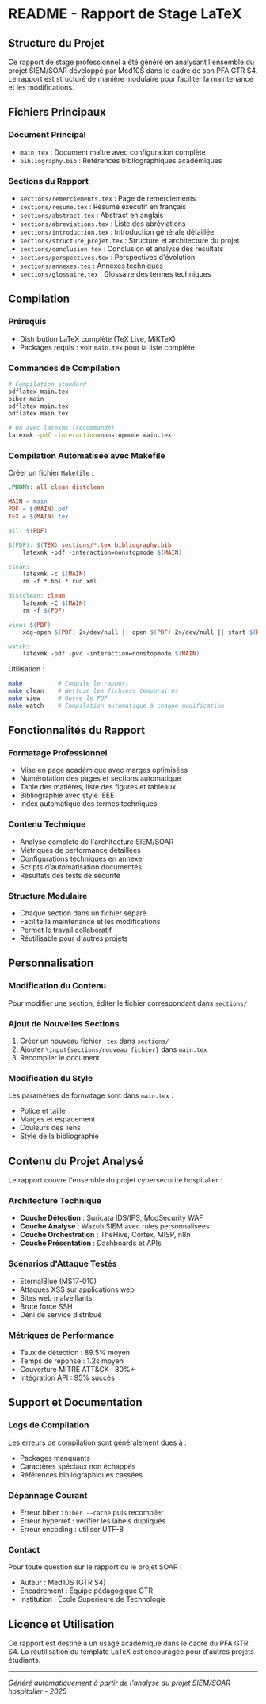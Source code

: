 # README - Rapport de Stage LaTeX

## Structure du Projet

Ce rapport de stage professionnel a été généré en analysant l'ensemble du projet SIEM/SOAR développé par Med10S dans le cadre de son PFA GTR S4. Le rapport est structuré de manière modulaire pour faciliter la maintenance et les modifications.

## Fichiers Principaux

### Document Principal
- `main.tex` : Document maître avec configuration complète
- `bibliography.bib` : Références bibliographiques académiques

### Sections du Rapport
- `sections/remerciements.tex` : Page de remerciements
- `sections/resume.tex` : Résumé exécutif en français
- `sections/abstract.tex` : Abstract en anglais
- `sections/abreviations.tex` : Liste des abréviations
- `sections/introduction.tex` : Introduction générale détaillée
- `sections/structure_projet.tex` : Structure et architecture du projet
- `sections/conclusion.tex` : Conclusion et analyse des résultats
- `sections/perspectives.tex` : Perspectives d'évolution
- `sections/annexes.tex` : Annexes techniques
- `sections/glossaire.tex` : Glossaire des termes techniques

## Compilation

### Prérequis
- Distribution LaTeX complète (TeX Live, MiKTeX)
- Packages requis : voir `main.tex` pour la liste complète

### Commandes de Compilation

```bash
# Compilation standard
pdflatex main.tex
biber main
pdflatex main.tex
pdflatex main.tex

# Ou avec latexmk (recommandé)
latexmk -pdf -interaction=nonstopmode main.tex
```

### Compilation Automatisée avec Makefile

Créer un fichier `Makefile` :

```makefile
.PHONY: all clean distclean

MAIN = main
PDF = $(MAIN).pdf
TEX = $(MAIN).tex

all: $(PDF)

$(PDF): $(TEX) sections/*.tex bibliography.bib
	latexmk -pdf -interaction=nonstopmode $(MAIN)

clean:
	latexmk -c $(MAIN)
	rm -f *.bbl *.run.xml

distclean: clean
	latexmk -C $(MAIN)
	rm -f $(PDF)

view: $(PDF)
	xdg-open $(PDF) 2>/dev/null || open $(PDF) 2>/dev/null || start $(PDF)

watch:
	latexmk -pdf -pvc -interaction=nonstopmode $(MAIN)
```

Utilisation :
```bash
make          # Compile le rapport
make clean    # Nettoie les fichiers temporaires
make view     # Ouvre le PDF
make watch    # Compilation automatique à chaque modification
```

## Fonctionnalités du Rapport

### Formatage Professionnel
- Mise en page académique avec marges optimisées
- Numérotation des pages et sections automatique
- Table des matières, liste des figures et tableaux
- Bibliographie avec style IEEE
- Index automatique des termes techniques

### Contenu Technique
- Analyse complète de l'architecture SIEM/SOAR
- Métriques de performance détaillées
- Configurations techniques en annexe
- Scripts d'automatisation documentés
- Résultats des tests de sécurité

### Structure Modulaire
- Chaque section dans un fichier séparé
- Facilite la maintenance et les modifications
- Permet le travail collaboratif
- Réutilisable pour d'autres projets

## Personnalisation

### Modification du Contenu
Pour modifier une section, éditer le fichier correspondant dans `sections/`

### Ajout de Nouvelles Sections
1. Créer un nouveau fichier `.tex` dans `sections/`
2. Ajouter `\input{sections/nouveau_fichier}` dans `main.tex`
3. Recompiler le document

### Modification du Style
Les paramètres de formatage sont dans `main.tex` :
- Police et taille
- Marges et espacement
- Couleurs des liens
- Style de la bibliographie

## Contenu du Projet Analysé

Le rapport couvre l'ensemble du projet cybersécurité hospitalier :

### Architecture Technique
- **Couche Détection** : Suricata IDS/IPS, ModSecurity WAF
- **Couche Analyse** : Wazuh SIEM avec rules personnalisées
- **Couche Orchestration** : TheHive, Cortex, MISP, n8n
- **Couche Présentation** : Dashboards et APIs

### Scénarios d'Attaque Testés
- EternalBlue (MS17-010)
- Attaques XSS sur applications web
- Sites web malveillants
- Brute force SSH
- Déni de service distribué

### Métriques de Performance
- Taux de détection : 89.5% moyen
- Temps de réponse : 1.2s moyen
- Couverture MITRE ATT&CK : 80%+
- Intégration API : 95% succès

## Support et Documentation

### Logs de Compilation
Les erreurs de compilation sont généralement dues à :
- Packages manquants
- Caractères spéciaux non échappés
- Références bibliographiques cassées

### Dépannage Courant
- Erreur biber : `biber --cache` puis recompiler
- Erreur hyperref : vérifier les labels dupliqués
- Erreur encoding : utiliser UTF-8

### Contact
Pour toute question sur le rapport ou le projet SOAR :
- Auteur : Med10S (GTR S4)
- Encadrement : Équipe pédagogique GTR
- Institution : École Supérieure de Technologie

## Licence et Utilisation

Ce rapport est destiné à un usage académique dans le cadre du PFA GTR S4. 
La réutilisation du template LaTeX est encouragée pour d'autres projets étudiants.

---

*Généré automatiquement à partir de l'analyse du projet SIEM/SOAR hospitalier - 2025*
